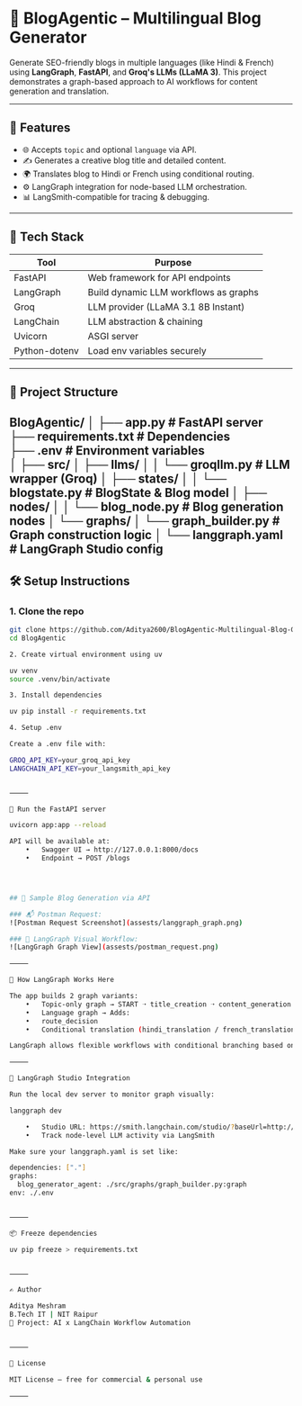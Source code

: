 # 🧠 BlogAgentic – Multilingual Blog Generator

Generate SEO-friendly blogs in multiple languages (like Hindi & French) using **LangGraph**, **FastAPI**, and **Groq's LLMs (LLaMA 3)**. This project demonstrates a graph-based approach to AI workflows for content generation and translation.

---

## 🚀 Features

- 🌐 Accepts `topic` and optional `language` via API.
- ✍️ Generates a creative blog title and detailed content.
- 🌍 Translates blog to Hindi or French using conditional routing.
- ⚙️ LangGraph integration for node-based LLM orchestration.
- 📊 LangSmith-compatible for tracing & debugging.

---

## 🧱 Tech Stack

| Tool        | Purpose                                |
|-------------|----------------------------------------|
| FastAPI     | Web framework for API endpoints        |
| LangGraph   | Build dynamic LLM workflows as graphs  |
| Groq        | LLM provider (LLaMA 3.1 8B Instant)    |
| LangChain   | LLM abstraction & chaining              |
| Uvicorn     | ASGI server                            |
| Python-dotenv | Load env variables securely          |

---

## 📁 Project Structure

BlogAgentic/
│
├── app.py                         # FastAPI server  
├── requirements.txt               # Dependencies  
├── .env                           # Environment variables  
│
├── src/
│   ├── llms/
│   │   └── groqllm.py             # LLM wrapper (Groq)
│   ├── states/
│   │   └── blogstate.py           # BlogState & Blog model
│   ├── nodes/
│   │   └── blog_node.py           # Blog generation nodes
│   └── graphs/
│       └── graph_builder.py       # Graph construction logic
│
└── langgraph.yaml                 # LangGraph Studio config
---

## 🛠️ Setup Instructions

### 1. Clone the repo

```bash
git clone https://github.com/Aditya2600/BlogAgentic-Multilingual-Blog-Generator.git
cd BlogAgentic

2. Create virtual environment using uv

uv venv
source .venv/bin/activate

3. Install dependencies

uv pip install -r requirements.txt

4. Setup .env

Create a .env file with:

GROQ_API_KEY=your_groq_api_key
LANGCHAIN_API_KEY=your_langsmith_api_key


⸻

🔄 Run the FastAPI server

uvicorn app:app --reload

API will be available at:
	•	Swagger UI → http://127.0.0.1:8000/docs
	•	Endpoint → POST /blogs




## 🔁 Sample Blog Generation via API

### 📬 Postman Request:
![Postman Request Screenshot](assests/langgraph_graph.png)

### 🧠 LangGraph Visual Workflow:
![LangGraph Graph View](assests/postman_request.png)

⸻

🧠 How LangGraph Works Here

The app builds 2 graph variants:
	•	Topic-only graph → START ➝ title_creation ➝ content_generation ➝ END
	•	Language graph → Adds:
	•	route_decision
	•	Conditional translation (hindi_translation / french_translation)

LangGraph allows flexible workflows with conditional branching based on language input.

⸻

🧪 LangGraph Studio Integration

Run the local dev server to monitor graph visually:

langgraph dev

	•	Studio URL: https://smith.langchain.com/studio/?baseUrl=http://127.0.0.1:2024
	•	Track node-level LLM activity via LangSmith

Make sure your langgraph.yaml is set like:

dependencies: ["."]
graphs:
  blog_generator_agent: ./src/graphs/graph_builder.py:graph
env: ./.env


⸻

📦 Freeze dependencies

uv pip freeze > requirements.txt


⸻

✍️ Author

Aditya Meshram
B.Tech IT | NIT Raipur
💼 Project: AI x LangChain Workflow Automation


⸻

📄 License

MIT License – free for commercial & personal use

⸻


